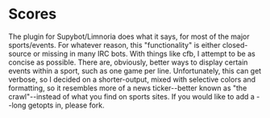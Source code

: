 Scores
======

The plugin for Supybot/Limnoria does what it says, for most of the major sports/events. For whatever reason, this
"functionality" is either closed-source or missing in many IRC bots. With things like cfb, I attempt to be as
concise as possible. There are, obviously, better ways to display certain events within a sport, such as one game
per line. Unfortunately, this can get verbose, so I decided on a shorter-output, mixed with selective colors and
formatting, so it resembles more of a news ticker--better known as "the crawl"--instead of what you find on 
sports sites. If you would like to add a --long getopts in, please fork. 
